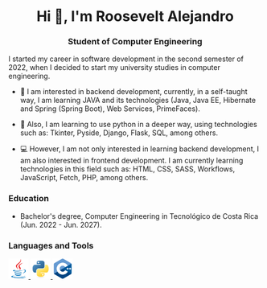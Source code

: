 <h1 align="center">Hi 👋, I'm Roosevelt Alejandro</h1>
<h3 align="center"> Student of Computer Engineering</h3>

I started my career in software development in the second semester of 2022, when I decided to start my university studies in computer engineering.

- 🔭 I am interested in backend development, currently, in a self-taught way, I am learning JAVA and its technologies (Java, Java EE, Hibernate and Spring (Spring Boot), Web Services, PrimeFaces).

- 🌱 Also, I am learning to use python in a deeper way, using technologies such as: Tkinter, Pyside, Django, Flask, SQL, among others.

- 💻 However, I am not only interested in learning backend development, I am also interested in frontend development. I am currently learning technologies in this field such as: HTML, CSS, SASS, Workflows, JavaScript, Fetch, PHP, among others.

### Education
- Bachelor's degree, Computer Engineering in Tecnológico de Costa Rica (Jun. 2022 - Jun. 2027).



<h3 align="left">Languages and Tools</h3>
<p align="left"> <a href="https://www.java.com" target="_blank" rel="noreferrer"> <img src="https://raw.githubusercontent.com/devicons/devicon/master/icons/java/java-original.svg" alt="java" width="40" height="40"/> </a> <a href="https://www.python.org" target="_blank" rel="noreferrer"> <img src="https://raw.githubusercontent.com/devicons/devicon/master/icons/python/python-original.svg" alt="python" width="40" height="40"/> </a> <a href="https://www.w3schools.com/cpp/" target="_blank" rel="noreferrer"> <img src="https://raw.githubusercontent.com/devicons/devicon/master/icons/cplusplus/cplusplus-original.svg" alt="cplusplus" width="40" height="40"/> </p>

